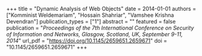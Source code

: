 +++
title = "Dynamic Analysis of Web Objects"
date = 2014-01-01
authors = ["Komminist Weldemariam", "Hossain Shahriar", "Vamshee Krishna Devendran"]
publication_types = ["1"]
abstract = ""
featured = false
publication = "*Proceedings of the 7th International Conference on Security of Information and Networks, Glasgow, Scotland, UK, September 9-11, 2014*"
url_pdf = "https://doi.org/10.1145/2659651.2659671"
doi = "10.1145/2659651.2659671"
+++

